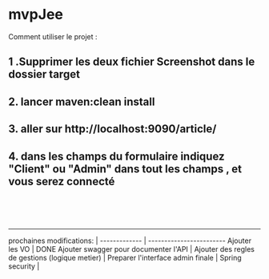 

<br /><br /><br />

# mvpJee #
Comment utiliser le projet : 
<br />

##  1 .Supprimer les deux fichier Screenshot dans le dossier target ##
##  2. lancer maven:clean install  ##
##  3. aller sur http://localhost:9090/article/ ##
 
##  4. dans les champs du formulaire indiquez "Client" ou "Admin" dans tout les champs , et vous serez connecté ##






<br /><br /><br />


- - - - - - - - - - - - - - -






 prochaines modifications:                    | 
-------------                                   | ------------------------
Ajouter les VO                                  |  DONE
Ajouter swagger pour documenter l'API           | 
Ajouter des regles de gestions (logique metier) |
Preparer l'interface admin finale               |
Spring security                                 |

